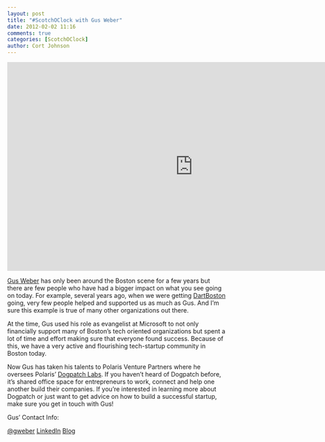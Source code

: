 ```yaml
---
layout: post
title: "#ScotchOClock with Gus Weber"
date: 2012-02-02 11:16
comments: true
categories: [ScotchOClock]
author: Cort Johnson
---
```

<iframe width="853" height="480" src="http://www.youtube.com/embed/HVpbCje0Vv8" frameborder="0" allowfullscreen></iframe>

[Gus Weber](http://twitter.com/gweber) has only been around the Boston scene for a few years but there are few people who have had a bigger impact on what you see going on today.  For example, several years ago, when we were getting [DartBoston](http://dartboston.com) going, very few people helped and supported us as much as Gus.  And I’m sure this example is true of many other organizations out there.

At the time, Gus used his role as evangelist at Microsoft  to not only financially support many of Boston’s tech oriented organizations but spent a lot of time and effort making sure that everyone found success.  Because of this, we have a very active and flourishing tech-startup community in Boston today.

Now Gus has taken his talents to Polaris Venture Partners where he oversees Polaris’ [Dogpatch Labs](http://dogpatchlabs.com/).  If you haven’t heard of Dogpatch before, it’s shared office space for entrepreneurs to work, connect and help one another build their companies.  If you’re interested in learning more about Dogpatch or just want to get advice on how to build a successful startup, make sure you get in touch with Gus!

Gus’ Contact Info:

[@gweber](http://twitter.com/gweber)
[LinkedIn](http://www.linkedin.com/pub/gus-weber/1/163/374)
[Blog](http://gusweber.wordpress.com/)